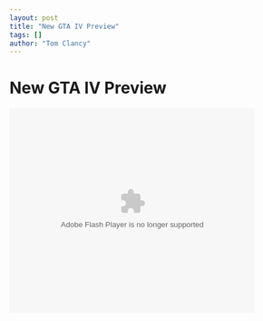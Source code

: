```yaml
---
layout: post
title: "New GTA IV Preview"
tags: []
author: "Tom Clancy"
---
```


# New GTA IV Preview

<embed src='http://videomedia.ign.com/ev/ev.swf' flashvars='object_ID=793799&downloadURL=http://ps3movies.ign.com/ps3/video/article/839/839875/gtaivtr_1200507_flvlowwide.flv&allownetworking="all"' type='application/x-shockwave-flash' width='433' height='360' ></embed>
